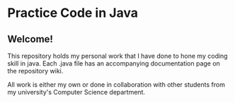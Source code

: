 # Practice Code in Java
## Welcome!
This repository holds my personal work that I have done to hone my coding skill in java. Each .java file has an accompanying documentation page on the repository wiki. 

All work is either my own or done in collaboration with other students from my university's Computer Science department.
